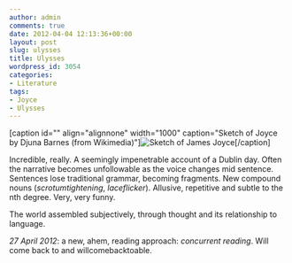 ```yaml
---
author: admin
comments: true
date: 2012-04-04 12:13:36+00:00
layout: post
slug: ulysses
title: Ulysses
wordpress_id: 3054
categories:
- Literature
tags:
- Joyce
- Ulysses
---
```


[caption id="" align="alignnone" width="1000" caption="Sketch of Joyce by Djuna Barnes (from Wikimedia)"]![Sketch of James Joyce](http://upload.wikimedia.org/wikipedia/commons/4/4f/Djuna_Barnes_-_Joyce.gif)[/caption]

Incredible, really. A seemingly impenetrable account of a Dublin day. Often the narrative becomes unfollowable as the voice changes mid sentence. Sentences lose traditional grammar, becoming fragments. New compound nouns (_scrotumtightening_, _laceflicker_). Allusive, repetitive and subtle to the nth degree. Very, very funny.

The world assembled subjectively, through thought and its relationship to language.

_27 April 2012_: a new, ahem, reading approach: _concurrent reading_. Will come back to and willcomebacktoable.


